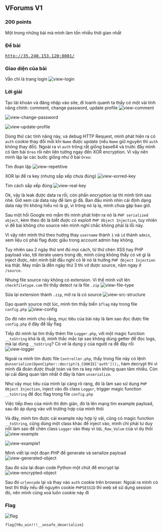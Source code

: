 ## VForums V1
### 200 points

Một trong những bài mà mình làm tốn nhiều thời gian nhất

### Đề bài
<pre>
<a href="http://35.240.153.120:8001">http://35.240.153.120:8001/</a>
</pre>

### Giao diện của bài

Vẫn chỉ là trang login
![view-login]

### Lời giải

Tạo tài khoản và đăng nhập vào site, đi loanh quanh ta thấy có một vài tính năng chính: comment, change password, update profile
![view-comment]

![view-change-password]

![view-update-profile]

Dùng thử các tính năng này, và debug HTTP Request, mình phát hiện ra có `auth` cookie thay đổi mỗi khi `Name` được update (nếu `Name` giữ nguyên thì `auth` không thay đổi). Ngoài ra vì `auth` trông rất giống base64 và trước đấy mình có làm bài `Oreo` rồi nên liên tưởng ngay đến XOR encryption.
Vì vậy nên mình lặp lại các bước giống như ở bài `Oreo`:

Tìm đoạn lặp
![view-repetitive]

XOR lại để ra key (nhưng sắp xếp chưa đúng)
![view-xorred-key]

Tìm cách sắp xếp đúng
![view-real-key]

Ok, vậy là leak được data ra rồi, còn phần encryption lại thì mình tính sau nhé. Giờ xem cái data này để làm gì đã.
Ban đầu mình nhìn cái định dạng data này thì không hiểu nó là gì, vì trông nó lạ lạ, mình chưa gặp bao giờ.

Sau một hồi Google mò mẫm thì mình phát hiện ra nó là `PHP serialized object`, kèm theo đó là biết được có exploit `PHP Object Injection`, tuy nhiên vì đề bài không cho source nên mình nghĩ chắc không phải là lỗi này.

Vì vậy nên mình thử theo hướng thay `username` thành `1` và `id` thành `admin`, xem liệu có phải flag được giấu trong account admin hay không.

Tuy nhiên sau 2 ngày thử sml đủ mọi cách, từ thử chèn XSS hay PHP payload vào, tới iterate users trong db, mình cũng không thấy có vẻ gì là inject được, nên mình bắt đầu nghĩ có lẽ nó là hướng `PHP Object Injection` kia thật.
May mắn là đến ngày thứ 3 thì vớ được source, nằm ngay ở `/source`. 

Nhưng file source này không có extension. Vì thế mình vứt lên `checkfiletype.com` thì thấy detect ra là file `.zip`
![view-file-type]

Sửa lại extension thành `.zip`, mở ra là có source
![view-src-structure]

Dạo quanh source một lúc, mình tìm thấy biến `$flag` này trong file `config.php`
![view-config]

Do đó nên mình cho rằng, mục tiêu của bài này là làm sao đọc được file `config.php` ở đây để lấy flag

Tiếp đó mình lại tìm thấy thêm file `Logger.php`, với một magic function `__toString` khá là dị, mình thắc mắc tại sao không dùng getter để đọc logs, mà lại dùng `__toString`? Có vẻ là dụng ý của người ra đề đây rồi
![view-logger]

Ngoài ra mình tìm được file `Controller.php`, thấy trong file này có lệnh `@unserialize(OpenCipher::decript($_COOKIE['auth']));`, hàm decrypt thì vì mình đã đoán được thuật toán và tìm ra key nên không quan tâm nhiều. Còn lại cái đáng quan tâm nhất ở đây là hàm `unserialize`.

Như vậy mục tiêu của mình lại càng rõ ràng, đó là làm sao sử dụng `PHP Object Injection`, inject vào đó class `Logger`, trigger magic function `__toString` để đọc flag trong file `config.php`

Việc tiếp theo của mình thì đơn giản, đó là lên mạng tìm example payload, sau đó áp dụng vào với trường hợp của mình thôi

Và đây, mình tìm được cái example này hợp lý vãi, cũng có magic function `__toString`, cũng dùng một class khác để inject vào, mình chỉ phải tư duy nốt làm sao để chèn class `Logger` vào thay vì `SQL_Row_Value` của ví dụ thôi
![view-example]

![view-example1]

Mình viết lại một đoạn PHP để generate và serialize payload
![view-generated-object]

Sau đó sửa lại đoạn code Python một chút để encrypt lại
![view-encrypted-object]

Sau đó `urlencode` lại và thay vào `auth` cookie trên browser. Ngoài ra mình có test thì thấy nếu để nguyên cookie `PHPSESSID` thì web sẽ sử dụng session đó, nên mình cũng xoá luôn cookie này đi

### Flag

![flag]

```
flag{Y0u_win!!!__unsafe_deserialize}
``` 

[view-login]: assets/VFORUMS_V1/view-login.png
[view-update-profile]: assets/VFORUMS_V1/view-update-profile.png
[view-change-password]: assets/VFORUMS_V1/view-change-password.png
[view-comment]: assets/VFORUMS_V1/view-comment.png
[view-repetitive]: assets/VFORUMS_V1/view-repetitive.png
[view-xorred-key]: assets/VFORUMS_V1/view-xorred-key.png
[view-real-key]: assets/VFORUMS_V1/view-real-key.png
[view-file-type]: assets/VFORUMS_V1/view-file-type.png
[view-src-structure]: assets/VFORUMS_V1/view-src-structure.png
[view-config]: assets/VFORUMS_V1/view-config.png
[view-logger]: assets/VFORUMS_V1/view-logger.png
[view-example]: assets/VFORUMS_V1/view-example.png
[view-example1]: assets/VFORUMS_V1/view-example1.png
[view-encrypted-object]: assets/VFORUMS_V1/view-encrypted-object.png
[view-generated-object]: assets/VFORUMS_V1/view-generated-object.png
[flag]: assets/VFORUMS_V1/flag.png